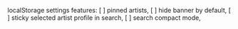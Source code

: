 localStorage settings features:
[ ] pinned artists,
[ ] hide banner by default,
[ ] sticky selected artist profile in search,
[ ] search compact mode,
